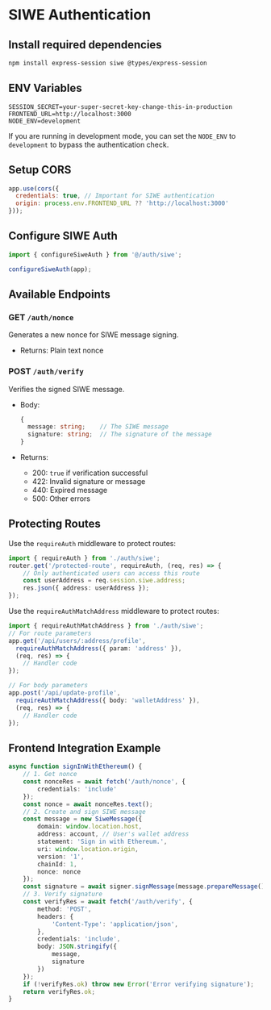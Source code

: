 
# SIWE Authentication

## Install required dependencies

```bash
npm install express-session siwe @types/express-session
```

## ENV Variables

```
SESSION_SECRET=your-super-secret-key-change-this-in-production
FRONTEND_URL=http://localhost:3000
NODE_ENV=development
```

If you are running in development mode, you can set the `NODE_ENV` to `development` to bypass the authentication check.

## Setup CORS

```javascript
app.use(cors({
  credentials: true, // Important for SIWE authentication
  origin: process.env.FRONTEND_URL ?? 'http://localhost:3000'
}));
```

## Configure SIWE Auth

```javascript
import { configureSiweAuth } from '@/auth/siwe';

configureSiweAuth(app);
```

## Available Endpoints

### GET `/auth/nonce`

Generates a new nonce for SIWE message signing.

- Returns: Plain text nonce

### POST `/auth/verify`

Verifies the signed SIWE message.

- Body:
  
  ```typescript
  {
    message: string;    // The SIWE message
    signature: string;  // The signature of the message
  }
  ```

- Returns: 
  - 200: `true` if verification successful
  - 422: Invalid signature or message
  - 440: Expired message
  - 500: Other errors

## Protecting Routes

Use the `requireAuth` middleware to protect routes:

```typescript
import { requireAuth } from './auth/siwe';
router.get('/protected-route', requireAuth, (req, res) => {
    // Only authenticated users can access this route
    const userAddress = req.session.siwe.address;
    res.json({ address: userAddress });
});
```

Use the `requireAuthMatchAddress` middleware to protect routes:

```typescript
import { requireAuthMatchAddress } from './auth/siwe';
// For route parameters
app.get('/api/users/:address/profile', 
  requireAuthMatchAddress({ param: 'address' }), 
  (req, res) => {
    // Handler code
});

// For body parameters
app.post('/api/update-profile',
  requireAuthMatchAddress({ body: 'walletAddress' }), 
  (req, res) => {
    // Handler code
});

```

## Frontend Integration Example

```typescript
async function signInWithEthereum() {
    // 1. Get nonce
    const nonceRes = await fetch('/auth/nonce', {
        credentials: 'include'
    });
    const nonce = await nonceRes.text();
    // 2. Create and sign SIWE message
    const message = new SiweMessage({
        domain: window.location.host,
        address: account, // User's wallet address
        statement: 'Sign in with Ethereum.',
        uri: window.location.origin,
        version: '1',
        chainId: 1,
        nonce: nonce
    });
    const signature = await signer.signMessage(message.prepareMessage());
    // 3. Verify signature
    const verifyRes = await fetch('/auth/verify', {
        method: 'POST',
        headers: {
            'Content-Type': 'application/json',
        },
        credentials: 'include',
        body: JSON.stringify({
            message,
            signature
        })
    });
    if (!verifyRes.ok) throw new Error('Error verifying signature');
    return verifyRes.ok;
}
```

